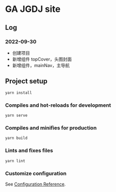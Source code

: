 # GA JGDJ site

## Log
### 2022-09-30
- 创建项目
- 新增组件 topCover，头图封面
- 新增组件，mainNav，主导航

## Project setup
```
yarn install
```

### Compiles and hot-reloads for development
```
yarn serve
```

### Compiles and minifies for production
```
yarn build
```

### Lints and fixes files
```
yarn lint
```

### Customize configuration
See [Configuration Reference](https://cli.vuejs.org/config/).
